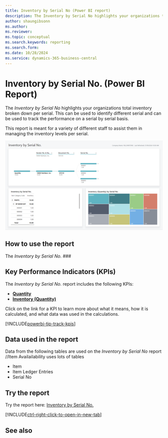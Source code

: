 ```yaml
---
title: Inventory by Serial No (Power BI report)
description: The Inventory by Serial No highlights your organizations total inventory broken down per serial.
author: shaungibsonn
ms.author: 
ms.reviewer: 
ms.topic: conceptual
ms.search.keywords: reporting
ms.search.form: 
ms.date: 10/28/2024
ms.service: dynamics-365-business-central
---
```


# Inventory by Serial No. (Power BI Report)

The *Inventory by Serial No* highlights your organizations total inventory broken down per serial. This can be used to identify different serial and can be used to track the performance on a serial by serial basis.

This report is meant for a variety of different staff to assist them in managing the inventory levels per serial.

![Inventory by Serial No.](/business-central/media/inventory/inventory-by-serial-no.png "Inventory by Serial No - Screenshot")

## How to use the report

The *Inventory by Serial No.* ###

## Key Performance Indicators (KPIs)

The *Inventory by Serial No.* report includes the following KPIs:

- [**Quantity**](####)
- [**Inventory (Quantity)**](####)

Click on the link for a KPI to learn more about what it means, how it is calculated, and what data was used in the calculations. 

[!INCLUDE[powerbi-tip-track-kpis](includes/powerbi-tip-track-kpis.md)]

## Data used in the report

Data from the following tables are used on the *Inventory by Serial No* report
//Item Availailability uses lots of tables
- Item
- Item Ledger Entries
- Serial No


## Try the report

Try the report here: [Inventory by Serial No.](https://businesscentral.dynamics.com?###)

[!INCLUDE[ctrl-right-click-to-open-in-new-tab](includes/ctrl-right-click-to-open-in-new-tab.md)]

## See also